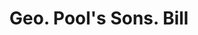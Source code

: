 ---
doi: 10.7916/D8B2969R
date_other: '1890'
date_other_textual: 1890-1899
form: printed ephemera
genre:
- Invoices
name:
- Geo. Pool's Sons
object_in_context_url: https://biggert.cul.columbia.edu/items/view/ave_biggert_00856
subject_hierarchical_geographic:
- New York, New York, United States
subject_name:
- Geo. Pool's Sons
title: Geo. Pool's Sons. Bill
sort_title: Geo. Pool's Sons. Bill
call_number: ave_biggert_00856
coordinates:
- 40.69277777777778,-73.99027777777778
pid: ave_biggert_00856
identifiers: ave_biggert_00856
thumbnail: https://derivativo-2.library.columbia.edu/iiif/2/ldpd:345727/full/!256,256/0/native.jpg
permalink: "/biggert/ave_biggert_00856/"
layout: iiif-image-page
---